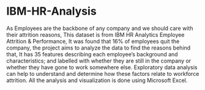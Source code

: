 # IBM-HR-Analysis
As Employees are the backbone of any company and we should care with their attrition reasons, This dataset is from IBM HR Analytics Employee Attrition &amp; Performance, It was found that 16% of employees quit the company, the project aims to analyze the data to find the reasons behind that, It has 35 features describing each employee’s background and characteristics; and labelled with whether they are still in the company or whether they have gone to work somewhere else. Exploratory data analysis can help to understand and determine how these factors relate to workforce attrition. All the analysis and visualization is done using Microsoft Excel.

